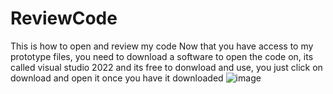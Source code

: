 # ReviewCode
This is how to open and review my code
Now that you have access to my prototype files, you need to download a software to open the code on, its called visual studio 2022 and its free to donwload and use, you just click on download and open it once you have it downloaded
![image](https://github.com/user-attachments/assets/e95df6d2-701f-46b8-b15e-9f3f6b3e6866)
